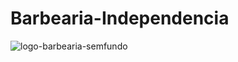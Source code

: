 # Barbearia-Independencia

![logo-barbearia-semfundo](https://github.com/diogovidall/Barebaria-Independencia/assets/111745761/d1862314-cf6c-418d-ab89-1c863686bd45)

